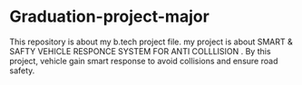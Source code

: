 # Graduation-project-major
This repository is about my b.tech project file. my project is about SMART &amp; SAFTY VEHICLE RESPONCE SYSTEM FOR ANTI COLLLISION . By this project, vehicle gain smart response to avoid collisions and ensure road safety.
